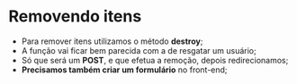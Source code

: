 # Removendo itens

- Para remover itens utilizamos o método **destroy**;
- A função vai ficar bem parecida com a de resgatar um usuário;
- Só que será um **POST**, e que efetua a remoção, depois redirecionamos;
- **Precisamos também criar um formulário** no front-end;
